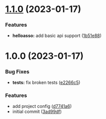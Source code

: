 # [1.1.0](https://github.com/alex73630/piquetdestream-api/compare/v1.0.0...v1.1.0) (2023-01-17)


### Features

* **helloasso:** add basic api support ([1b51e88](https://github.com/alex73630/piquetdestream-api/commit/1b51e88760ec2c6891fb8f35d1d86fc3d36ff2cd))

# 1.0.0 (2023-01-17)


### Bug Fixes

* **tests:** fix broken tests ([e2266c5](https://github.com/alex73630/piquetdestream-api/commit/e2266c5e2bb9de5c42515f54fd77c499b945561c))


### Features

* add project config ([d7741a6](https://github.com/alex73630/piquetdestream-api/commit/d7741a61e0b83a073575b7d91d40c0538fa35181))
* initial commit ([3ad99df](https://github.com/alex73630/piquetdestream-api/commit/3ad99df6fa580b73ea6f85b171b4de27cb5f3ac7))
